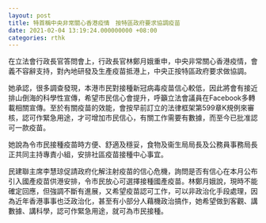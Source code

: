 ```yaml
---
layout: post
title: 特首稱中央非常關心香港疫情　按特區政府要求協調疫苗
date: 2021-02-04 13:19:24.000000000 +08:00
categories: rthk
---
```


在立法會行政長官答問會上，行政長官林鄭月娥重申，中央非常關心香港疫情，會義不容辭支持，對內地研發及生產疫苗抵港上，中央正按特區政府要求做協調。

她承認，很多調查發現，本港市民對接種新冠病毒疫苗信心較低，因此將會有接近排山倒海的科學性宣傳，希望市民信心會提升，呼籲立法會議員在Facebook多轉載相關宣傳。至於有關疫苗的效能，會按早前訂立的法律框架第599章K規例來審核，認可作緊急用途，才可增加市民信心，有關工作需要有數據，而至今已批准認可一款疫苗。

她說為令市民接種疫苗時方便、舒適及穩妥，食物及衞生局局長及公務員事務局長正共同主持專責小組，安排社區疫苗接種中心事宜。

民建聯主席李慧琼促請政府化解注射疫苗的信心危機，詢問是否有信心在本月公布引入國產疫苗供港安排，令市民放心可選擇接種國產疫苗。林鄭月娥說，現時不能確定回應，但強調不斷有進展，又希望疫苗認可工作，可以非政治化手段處理，因為近年香港事事也泛政治化，甚至有小部分人藉機政治搞作，她希望做到客觀、講數據、講科學，認可作緊急用途，就可為市民接種。
